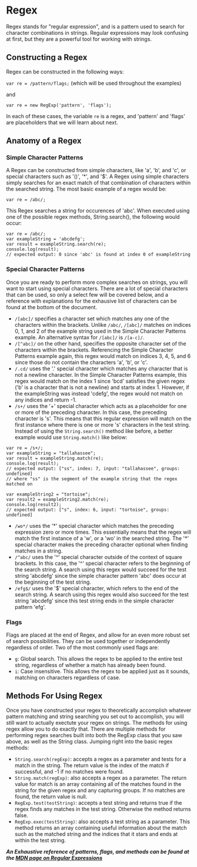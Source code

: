 # Regex

Regex stands for "regular expression", and is a pattern used to search for character combinations in strings. Regular expressions may look confusing at first, but they are a powerful tool for working with strings.

## Constructing a Regex

Regex can be constructed in the following ways:

```var re = /pattern/flags;``` (which will be used throughout the examples)  

and

```var re = new RegExp('pattern', 'flags');```

In each of these cases, the variable `re` is a regex, and 'pattern' and 'flags' are placeholders that we will learn about next.

## Anatomy of a Regex

### Simple Character Patterns
A Regex can be constructed from simple characters, like 'a', 'b', and 'c', or special characters such as '()', '*', and '$'. A Regex using simple characters simply searches for an exact match of that combination of characters within the searched string. The most basic example of a regex would be:

```var re = /abc/;```

This Regex searches a string for occurences of 'abc'. When executed using one of the possible regex methods, String.search(), the following would occur:

```
var re = /abc/;
var exampleString = 'abcdefg';
var result = exampleString.search(re);
console.log(result);
// expected output: 0 since 'abc' is found at index 0 of exampleString
```

### Special Character Patterns
Once you are ready to perform more complex searches on strings, you will want to start using special characters. There are a lot of special characters that can be used, so only a select few will be covered below, and a reference with explanations for the exhausive list of characters can be found at the bottom of the document.

- `/[abc]/` specifies a character set which matches any one of the characters within the brackets. Unlike `/abc/`, `/[abc]/` matches on indices 0, 1, and 2 of the example string used in the Simple Character Patterns example. An alternative syntax for `/[abc]/` is `/[a-c]/`.
- `/[^abc]/` on the other hand, specifies the opposite character set of the characters within the brackets. Referencing the Simple Character Patterns example again, this regex would match on indices 3, 4, 5, and 6 since those do not contain the characters 'a', 'b', or 'c'.
- `/.cd/` uses the '.' special character which matches any character that is not a newline character. In the Simple Character Patterns example, this regex would match on the index 1 since 'bcd' satisfies the given regex ('b' is a character that is not a newline) and starts at index 1. However, if the exampleString was instead 'cdefg', the regex would not match on any indices and return -1.
- `/s+/` uses the '+' special character which acts as a placeholder for one or more of the preceding character. In this case, the preceding character is 's'. This means that this regular expression will match on the first instance where there is one or more 's' characters in the test string. Instead of using the `String.search()` method like before, a better example would use `String.match()` like below:
```
var re = /s+/;
var exampleString = "tallahassee";
var result = exampleString.match(re);
console.log(result);
// expected output: ["ss", index: 7, input: "tallahassee", groups: undefined]
// where "ss" is the segment of the example string that the regex matched on

var exampleString2 = "tortoise";
var result2 = exampleString2.match(re);
console.log(result2);
// expected output: ["s", index: 6, input: "tortoise", groups: undefined]
```
- `/wo*/` uses the '\*' special character which matches the preceding expression zero or more times. This essentially means that the regex will match the first instance of a 'w', or a 'wo' in the searched string. The '\*' special character makes the preceding character optional when finding matches in a string.
- `/^abc/` uses the '^' special character outside of the context of square brackets. In this case, the '^' special character refers to the beginning of the search string. A search using this regex would succeed for the test string 'abcdefg' since the simple character pattern 'abc' does occur at the beginning of the test string.
- `/efg$/` uses the '$' special character, which refers to the end of the search string. A search using this regex would also succeed for the test string 'abcdefg' since this test string ends in the simple character pattern 'efg'.

### Flags
Flags are placed at the end of Regex, and allow for an even more robust set of search possibilities. They can be used together or independently regardless of order. Two of the most commonly used flags are:

- `g`: Global search. This allows the regex to be applied to the entire test string, regardless of whether a match has already been found.
- `i`: Case insensitive. This allows the regex to be applied just as it sounds, matching on characters regardless of case.

## Methods For Using Regex
Once you have constructed your regex to theoretically accomplish whatever pattern matching and string searching you set out to accomplish, you will still want to actually exectute your regex on strings. The methods for using regex allow you to do exactly that. There are multiple methods for performing regex searches built into both the RegExp class that you saw above, as well as the String class. Jumping right into the basic regex methods:

- `String.search(regExp)`: accepts a regex as a parameter and tests for a match in the string. The return value is the index of the match if successful, and -1 if no matches were found.
- `String.match(regExp)`: also accepts a regex as a parameter. The return value for match is an array containing all of the matches found in the string for the given regex and any capturing groups. If no matches are found, the return value is null.
- `RegExp.test(testString)`: accepts a test string and returns true if the regex finds any matches in the test string. Otherwise the method returns false.
- `RegExp.exec(testString)`: also accepts a test string as a parameter. This method returns an array containing useful information about the match such as the matched string and the indices that it stars and ends at within the test string.



***An Exhaustive reference of patterns, flags, and methods can be found at the [MDN page on Regular Expressions](https://developer.mozilla.org/en-US/docs/Web/JavaScript/Guide/Regular_Expressions)***
